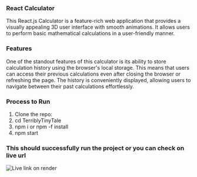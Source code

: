 ### React Calculator
This React.js Calculator is a feature-rich web application that provides a visually appealing 3D user interface with smooth animations. It allows users to perform basic mathematical calculations in a user-friendly manner.

### Features
One of the standout features of this calculator is its ability to store calculation history using the browser's local storage. This means that users can access their previous calculations even after closing the browser or refreshing the page. The history is conveniently displayed, allowing users to navigate between their past calculations effortlessly.

### Process to Run
1. Clone the repo:
2. cd TerriblyTinyTale
3. npm i or npm -f install
4. npm start

### This should successfully run the project or you can check on live url

![Live link](https://reacjs-calculator.onrender.com) on render